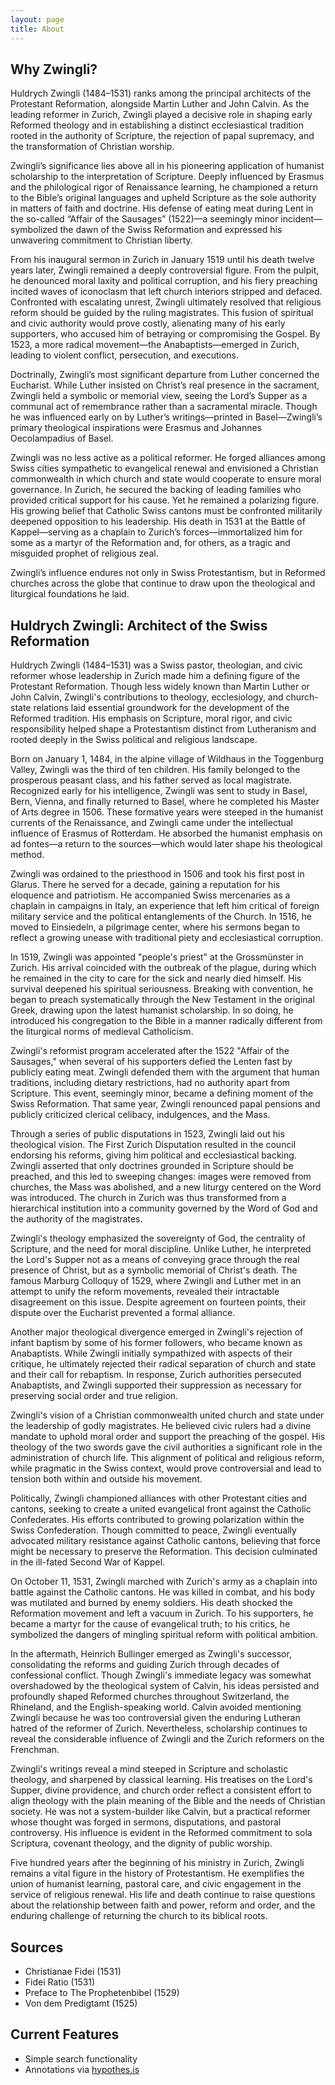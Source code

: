 ```yaml
---
layout: page
title: About
---
```


## Why Zwingli? 

Huldrych Zwingli (1484–1531) ranks among the principal architects of the Protestant Reformation, alongside Martin Luther and John Calvin. As the leading reformer in Zurich, Zwingli played a decisive role in shaping early Reformed theology and in establishing a distinct ecclesiastical tradition rooted in the authority of Scripture, the rejection of papal supremacy, and the transformation of Christian worship.

Zwingli’s significance lies above all in his pioneering application of humanist scholarship to the interpretation of Scripture. Deeply influenced by Erasmus and the philological rigor of Renaissance learning, he championed a return to the Bible’s original languages and upheld Scripture as the sole authority in matters of faith and doctrine. His defense of eating meat during Lent in the so-called “Affair of the Sausages” (1522)—a seemingly minor incident—symbolized the dawn of the Swiss Reformation and expressed his unwavering commitment to Christian liberty.

From his inaugural sermon in Zurich in January 1519 until his death twelve years later, Zwingli remained a deeply controversial figure. From the pulpit, he denounced moral laxity and political corruption, and his fiery preaching incited waves of iconoclasm that left church interiors stripped and defaced. Confronted with escalating unrest, Zwingli ultimately resolved that religious reform should be guided by the ruling magistrates. This fusion of spiritual and civic authority would prove costly, alienating many of his early supporters, who accused him of betraying or compromising the Gospel. By 1523, a more radical movement—the Anabaptists—emerged in Zurich, leading to violent conflict, persecution, and executions.

Doctrinally, Zwingli’s most significant departure from Luther concerned the Eucharist. While Luther insisted on Christ’s real presence in the sacrament, Zwingli held a symbolic or memorial view, seeing the Lord’s Supper as a communal act of remembrance rather than a sacramental miracle. Though he was influenced early on by Luther’s writings—printed in Basel—Zwingli’s primary theological inspirations were Erasmus and Johannes Oecolampadius of Basel.

Zwingli was no less active as a political reformer. He forged alliances among Swiss cities sympathetic to evangelical renewal and envisioned a Christian commonwealth in which church and state would cooperate to ensure moral governance. In Zurich, he secured the backing of leading families who provided critical support for his cause. Yet he remained a polarizing figure. His growing belief that Catholic Swiss cantons must be confronted militarily deepened opposition to his leadership. His death in 1531 at the Battle of Kappel—serving as a chaplain to Zurich’s forces—immortalized him for some as a martyr of the Reformation and, for others, as a tragic and misguided prophet of religious zeal.

Zwingli’s influence endures not only in Swiss Protestantism, but in Reformed churches across the globe that continue to draw upon the theological and liturgical foundations he laid.

## Huldrych Zwingli: Architect of the Swiss Reformation

Huldrych Zwingli (1484–1531) was a Swiss pastor, theologian, and civic reformer whose leadership in Zurich made him a defining figure of the Protestant Reformation. Though less widely known than Martin Luther or John Calvin, Zwingli's contributions to theology, ecclesiology, and church-state relations laid essential groundwork for the development of the Reformed tradition. His emphasis on Scripture, moral rigor, and civic responsibility helped shape a Protestantism distinct from Lutheranism and rooted deeply in the Swiss political and religious landscape.

Born on January 1, 1484, in the alpine village of Wildhaus in the Toggenburg Valley, Zwingli was the third of ten children. His family belonged to the prosperous peasant class, and his father served as local magistrate. Recognized early for his intelligence, Zwingli was sent to study in Basel, Bern, Vienna, and finally returned to Basel, where he completed his Master of Arts degree in 1506. These formative years were steeped in the humanist currents of the Renaissance, and Zwingli came under the intellectual influence of Erasmus of Rotterdam. He absorbed the humanist emphasis on ad fontes—a return to the sources—which would later shape his theological method.

Zwingli was ordained to the priesthood in 1506 and took his first post in Glarus. There he served for a decade, gaining a reputation for his eloquence and patriotism. He accompanied Swiss mercenaries as a chaplain in campaigns in Italy, an experience that left him critical of foreign military service and the political entanglements of the Church. In 1516, he moved to Einsiedeln, a pilgrimage center, where his sermons began to reflect a growing unease with traditional piety and ecclesiastical corruption.

In 1519, Zwingli was appointed "people's priest" at the Grossmünster in Zurich. His arrival coincided with the outbreak of the plague, during which he remained in the city to care for the sick and nearly died himself. His survival deepened his spiritual seriousness. Breaking with convention, he began to preach systematically through the New Testament in the original Greek, drawing upon the latest humanist scholarship. In so doing, he introduced his congregation to the Bible in a manner radically different from the liturgical norms of medieval Catholicism.

Zwingli's reformist program accelerated after the 1522 "Affair of the Sausages," when several of his supporters defied the Lenten fast by publicly eating meat. Zwingli defended them with the argument that human traditions, including dietary restrictions, had no authority apart from Scripture. This event, seemingly minor, became a defining moment of the Swiss Reformation. That same year, Zwingli renounced papal pensions and publicly criticized clerical celibacy, indulgences, and the Mass.

Through a series of public disputations in 1523, Zwingli laid out his theological vision. The First Zurich Disputation resulted in the council endorsing his reforms, giving him political and ecclesiastical backing. Zwingli asserted that only doctrines grounded in Scripture should be preached, and this led to sweeping changes: images were removed from churches, the Mass was abolished, and a new liturgy centered on the Word was introduced. The church in Zurich was thus transformed from a hierarchical institution into a community governed by the Word of God and the authority of the magistrates.

Zwingli's theology emphasized the sovereignty of God, the centrality of Scripture, and the need for moral discipline. Unlike Luther, he interpreted the Lord's Supper not as a means of conveying grace through the real presence of Christ, but as a symbolic memorial of Christ's death. The famous Marburg Colloquy of 1529, where Zwingli and Luther met in an attempt to unify the reform movements, revealed their intractable disagreement on this issue. Despite agreement on fourteen points, their dispute over the Eucharist prevented a formal alliance.

Another major theological divergence emerged in Zwingli's rejection of infant baptism by some of his former followers, who became known as Anabaptists. While Zwingli initially sympathized with aspects of their critique, he ultimately rejected their radical separation of church and state and their call for rebaptism. In response, Zurich authorities persecuted Anabaptists, and Zwingli supported their suppression as necessary for preserving social order and true religion.

Zwingli's vision of a Christian commonwealth united church and state under the leadership of godly magistrates. He believed civic rulers had a divine mandate to uphold moral order and support the preaching of the gospel. His theology of the two swords gave the civil authorities a significant role in the administration of church life. This alignment of political and religious reform, while pragmatic in the Swiss context, would prove controversial and lead to tension both within and outside his movement.

Politically, Zwingli championed alliances with other Protestant cities and cantons, seeking to create a united evangelical front against the Catholic Confederates. His efforts contributed to growing polarization within the Swiss Confederation. Though committed to peace, Zwingli eventually advocated military resistance against Catholic cantons, believing that force might be necessary to preserve the Reformation. This decision culminated in the ill-fated Second War of Kappel.

On October 11, 1531, Zwingli marched with Zurich's army as a chaplain into battle against the Catholic cantons. He was killed in combat, and his body was mutilated and burned by enemy soldiers. His death shocked the Reformation movement and left a vacuum in Zurich. To his supporters, he became a martyr for the cause of evangelical truth; to his critics, he symbolized the dangers of mingling spiritual reform with political ambition.

In the aftermath, Heinrich Bullinger emerged as Zwingli's successor, consolidating the reforms and guiding Zurich through decades of confessional conflict. Though Zwingli's immediate legacy was somewhat overshadowed by the theological system of Calvin, his ideas persisted and profoundly shaped Reformed churches throughout Switzerland, the Rhineland, and the English-speaking world. Calvin avoided mentioning Zwingli because he was too controversial given the enduring Lutheran hatred of the reformer of Zurich. Nevertheless, scholarship continues to reveal the considerable influence of Zwingli and the Zurich reformers on the Frenchman. 

Zwingli's writings reveal a mind steeped in Scripture and scholastic theology, and sharpened by classical learning. His treatises on the Lord's Supper, divine providence, and church order reflect a consistent effort to align theology with the plain meaning of the Bible and the needs of Christian society. He was not a system-builder like Calvin, but a practical reformer whose thought was forged in sermons, disputations, and pastoral controversy. His influence is evident in the Reformed commitment to sola Scriptura, covenant theology, and the dignity of public worship.

Five hundred years after the beginning of his ministry in Zurich, Zwingli remains a vital figure in the history of Protestantism. He exemplifies the union of humanist learning, pastoral care, and civic engagement in the service of religious renewal. His life and death continue to raise questions about the relationship between faith and power, reform and order, and the enduring challenge of returning the church to its biblical roots.

## Sources

- Christianae Fidei (1531)
- Fidei Ratio (1531)
- Preface to The Prophetenbibel (1529)
- Von dem Predigtamt (1525)


## Current Features

- Simple search functionality
- Annotations via [hypothes.is](https://hypothes.is/)

